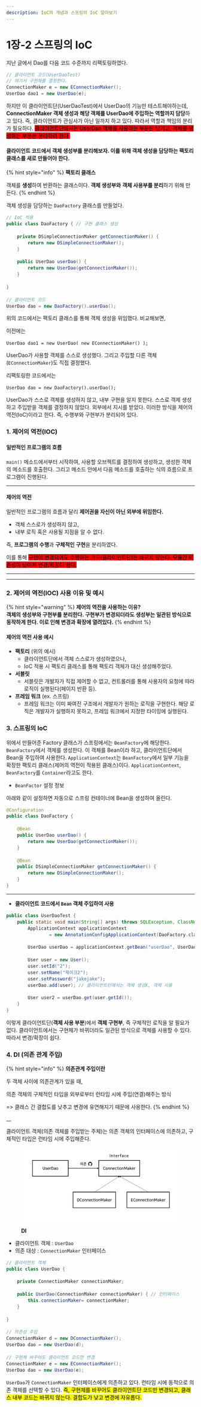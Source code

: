 ```yaml
---
description: IoC의 개념과 스프링의 IoC 알아보기
---
```


# 1장-2 스프링의 IoC



지난 글에서 Dao를 다음 코드 수준까지 리팩토링하였다.

```java
// 클라이언트 코드(UserDaoTest)
// 여기서 구현체를 결정한다.
ConnectionMaker e = new EConnectionMaker();
UserDao dao1 = new UserDao(e);
```

하지만 이 클라이언트단(UserDaoTest)에서 UserDao의 기능만 테스트해야하는데, **ConnectionMaker 객체 생성과 해당 객체를 UserDao에 주입하는 역할까지 담당**하고 있다. 즉, 클라이언트가 관심사가 아닌 일까지 하고 있다. 따라서 역할과 책임의 분리가 필요하다. <mark style="background-color:red;">클라이언트단에서는 UserDao 객체를 사용하는 부분만 남기고, 객체를 생성하는 부분은 분리하려 한다.</mark>



#### 클라이언트 코드에서 객체 생성부를 분리해보자. 이를 위해 객체 생성을 담당하는 팩토리 클래스를 새로 만들어야 한다.

{% hint style="info" %}
**팩토리 클래스**

객체를 **생성**하여 반환하는 클래스이다. **객체 생성부와** **객체 사용부를 분리**하기 위해 만든다.
{% endhint %}

객체 생성을 담당하는 `DaoFactory` 클래스를 만들었다.

```java
// IoC 적용
public class DaoFactory { // 구현 클래스 생성

	private DSimpleConnectionMaker getConnectionMaker() {
        return new DSimpleConnectionMaker();
    }

	public UserDao userDao() {
        return new UserDao(getConnectionMaker());
    }

}

// 클라이언트 코드
UserDao dao = new DaoFactory().userDao();
```

위의 코드에서는 팩토리 클래스를 통해 객체 생성을 위임했다. 비교해보면,



이전에는

`UserDao dao1 = new UserDao( new EConnectionMaker() );`

UserDao가 사용할 객체를 스스로 생성했다. 그리고 주입할 다른 객체(`EConnectionMaker`)도 직접 결정했다.



리팩토링한 코드에서는

`UserDao dao = new DaoFactory().userDao();`

UserDao가 스스로 객체를 생성하지 않고, 내부 구현을 알지 못한다. 스스로 객제 생성하고 주입받을 객체를 결정하지 않았다. 외부에서 지시를 받았다. 이러한 방식을 제어의 역전(IoC)이라고 한다. 즉, 수행부와 구현부가 분리되어 있다.





### 1. **제어의 역전(IOC)**

#### **일반적인 프로그램의 흐름**

`main()` 메소드에서부터 시작하여, 사용할 오브젝트를 결정하여 생성하고, 생성한 객체의 메소드를 호출한다. 그리고 메소드 안에서 다음 메소드를 호출하는 식의 흐름으로 프로그램이 진행된다.

****

#### **제어의 역전**

일반적인 프로그램의 흐름과 달리 **제어권을 자신이 아닌 외부에 위임한다.**

* 객체 스스로가 생성하지 않고,
* 내부 로직 혹은 사용될 지점을 알 수 없다.

즉, **프로그램의 수행**과 **구체적인 구현**을 분리하였다.

이를 통해 <mark style="background-color:red;">구현이 변경되어도 수행하는 코드(클라이언트단)는 바뀌지 않는다. 모듈간 의존성이 낮아져 변경/확장이 쉽다.</mark>

****

****

### **2. 제어의 역전(IOC)** 사용 이유 및 예시

{% hint style="warning" %}
**제어의 역전을 사용하는 이유?**\
**객체의 생성부와 구현부를 분리한다. 구현부가 변경되더라도 생성부는 일관된 방식으로 동작하게 한다. 이로 인해 변경과 확장에 열려있다.**
{% endhint %}

#### **제어의 역전 사용 예시**

* **팩토리** (위의 예시)
  * 클라이언트단에서 객체 스스로가 생성하였으나,
  * IoC 적용 시 팩토리 클래스를 통해 팩토리 객체가 대신 생성해주었다.
* **서블릿**
  * 서블릿은 개발자가 직접 제어할 수 없고, 컨트롤러를 통해 사용자의 요청에 따라 로직이 실행된다(페이지 반환 등).
* **프레임 워크** (ex. 스프링)
  * 프레임 워크는 이미 짜여진 구조에서 개발자가 원하는 로직을 구현한다. 해당 로직은 개발자가 실행하지 못하고, 프레임 워크에서 지정한 타이밍에 실행된다.





### 3. 스프링의 IoC



위에서 만들어준 Factory 클래스가 스프링에서는 `BeanFactory`에 해당한다. `BeanFactory`에서 객체를 생성한다. 이 객체를 Bean이라 하고, 클라이언트단에서 Bean을 주입하여 사용한다. `ApplicationContext`는 `BeanFactory`에서 일부 기능을 확장한 팩토리 클래스(제어의 역전이 적용된 클래스)이다. `ApplicationContext`, `BeanFactory`를 `Container`라고도 한다.



* `BeanFactor` 설정 정보

아래와 같이 설정하면 자동으로 스프링 컨테이너에 Bean을 생성하여 올린다.

```java
@Configuration
public class DaoFactory {

    @Bean 
    public UserDao userDao() {
        return new UserDao(getConnectionMaker());
    }

    @Bean
    public DSimpleConnectionMaker getConnectionMaker() {
        return new DSimpleConnectionMaker();
    }
}
```

****

* **클라이언트 코드에서 `Bean` 객체 주입하여 사용**

```java
public class UserDaoTest {
    public static void main(String[] args) throws SQLException, ClassNotFoundException {
        ApplicationContext applicationContext
                = new AnnotationConfigApplicationContext(DaoFactory.class);

        UserDao userDao = applicationContext.getBean("userDao", UserDao.class);

        User user = new User();
        user.setId("2");
        user.setName("제이크2");
        user.setPassword("jakejake");
        userDao.add(user); // 클라이언트단에서는 객체 생성X, 객체 사용

        User user2 = userDao.get(user.getId()); 
    }
}
```

이렇게 클라이언트단(**객체 사용 부분**)에서 **객체 구현부**, 즉 구체적인 로직을 알 필요가 없다. 클라이언트에서는 구현체가 바뀌더라도 일관된 방식으로 객체를 사용할 수 있다. 따라서 변경/확장이 쉽다.



### 4. DI (의존 관계 주입)

{% hint style="info" %}
**의존관계 주입이란**

두 객체 사이에 의존관계가 있을 때,

의존 객체의 구체적인 타입을 외부로부터 런타임 시에 주입(연결)해주는 방식

\=> 클래스 간 결합도를 낮추고 변경에 유연해지기 때문에 사용한다.
{% endhint %}

__

클라이언트 객체(의존 객체를 주입받는 주체)는 의존 객체의 인터페이스에 의존하고, 구체적인 타입은 런타임 시에 주입해준다.

<figure><img src="../../.gitbook/assets/image (1).png" alt=""><figcaption><p><strong>DI</strong></p></figcaption></figure>

* 클라이언트 객체 : `UserDao`
* 의존 대상 : `ConnectionMaker` 인터페이스

```java
// 클라이언트 객체
public class UserDao {

    private ConnectionMaker connectionMaker;

    public UserDao(ConnectionMaker connectionMaker) { // 인터페이스
        this.connectionMaker= connectionMaker;
    }

}

// 의존성 주입
ConnectionMaker d = new DConnectionMaker();
UserDao dao = new UserDao(d);

// 구현체 바꾸어도 클라이언트 코드만 변경
ConnectionMaker e = new EConnectionMaker();
UserDao dao = new UserDao(e);
```

`UserDao`가 `ConnectionMaker` 인터페이스에게 의존하고 있다. 런타임 시에 동적으로 의존 객체를 선택할 수 있다. <mark style="background-color:yellow;">즉, 구현체를 바꾸어도 클라이언트단 코드만 변경되고, 클래스 내부 코드는 바뀌지 않는다. 결합도가 낮고 변경에 자유롭다.</mark>





